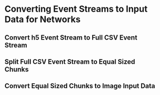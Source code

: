 # Converting Event Streams to Input Data for Networks

## Convert h5 Event Stream to Full CSV Event Stream

[h5EventFileToCSV.py]: h5EventFileToCSV.py



## Split Full CSV Event Stream to Equal Sized Chunks

## Convert Equal Sized Chunks to Image Input Data
